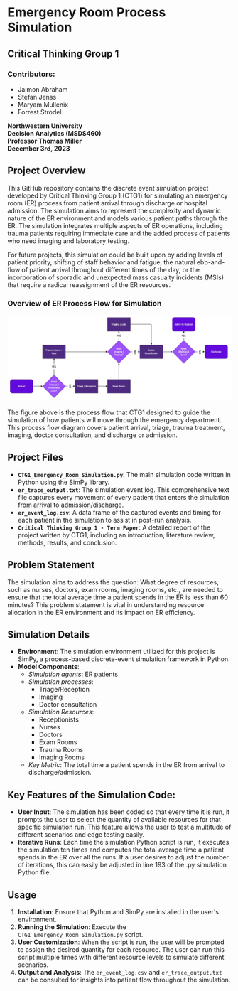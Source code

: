 # Emergency Room Process Simulation

## Critical Thinking Group 1

### Contributors:

- Jaimon Abraham
- Stefan Jenss
- Maryam Mullenix
- Forrest Strodel

**Northwestern University** <br>
**Decision Analytics (MSDS460)** <br>
**Professor Thomas Miller** <br>
**December 3rd, 2023** <br>

## Project Overview

This GitHub repository contains the discrete event simulation project developed by Critical Thinking Group 1 (CTG1) for simulating an emergency room (ER) process from patient arrival through discharge or hospital admission. The simulation aims to represent the complexity and dynamic nature of the ER environment and models various patient paths through the ER. The simulation integrates multiple aspects of ER operations, including trauma patients requiring immediate care and the added process of patients who need imaging and laboratory testing.

For future projects, this simulation could be built upon by adding levels of patient priority, shifting of staff behavior and fatigue, the natural ebb-and-flow of patient arrival throughout different times of the day, or the incorporation of sporadic and unexpected mass casualty incidents (MSIs) that require a radical reassignment of the ER resources.

### Overview of ER Process Flow for Simulation

![Alt text](process_flow.png)

The figure above is the process flow that CTG1 designed to guide the simulation of how patients will move through the emergency department. This process flow diagram covers patient arrival, triage, trauma treatment, imaging, doctor consultation, and discharge or admission.

## Project Files

- **`CTG1_Emergency_Room_Simulation.py`**: The main simulation code written in Python using the SimPy library.
- **`er_trace_output.txt`**: The simulation event log. This comprehensive text file captures every movement of every patient that enters the simulation from arrival to admission/discharge.
- **`er_event_log.csv`**: A data frame of the captured events and timing for each patient in the simulation to assist in post-run analysis.
- **`Critical Thinking Group 1 - Term Paper`**: A detailed report of the project written by CTG1, including an introduction, literature review, methods, results, and conclusion.

## Problem Statement

The simulation aims to address the question: What degree of resources, such as nurses, doctors, exam rooms, imaging rooms, etc., are needed to ensure that the total average time a patient spends in the ER is less than 60 minutes? This problem statement is vital in understanding resource allocation in the ER environment and its impact on ER efficiency.

## Simulation Details

- **Environment**: The simulation environment utilized for this project is SimPy, a process-based discrete-event simulation framework in Python.
- **Model Components**:
    - *Simulation agents*: ER patients
    - *Simulation processes*:
        - Triage/Reception
        - Imaging
        - Doctor consultation
    - *Simulation Resources*:
        - Receptionists
        - Nurses
        - Doctors
        - Exam Rooms
        - Trauma Rooms
        - Imaging Rooms
    - *Key Metric*: The total time a patient spends in the ER from arrival to discharge/admission.

## Key Features of the Simulation Code:

- **User Input**: The simulation has been coded so that every time it is run, it prompts the user to select the quantity of available resources for that specific simulation run. This feature allows the user to test a multitude of different scenarios and edge testing easily.
- **Iterative Runs**: Each time the simulation Python script is run, it executes the simulation ten times and computes the total average time a patient spends in the ER over all the runs. If a user desires to adjust the number of iterations, this can easily be adjusted in line 193 of the .py simulation Python file.

## Usage

1. **Installation**: Ensure that Python and SimPy are installed in the user's environment.
2. **Running the Simulation**: Execute the `CTG1_Emergency_Room_Simulation.py` script.
3. **User Customization**: When the script is run, the user will be prompted to assign the desired quantity for each resource. The user can run this script multiple times with different resource levels to simulate different scenarios.
4. **Output and Analysis**: The `er_event_log.csv` and `er_trace_output.txt` can be consulted for insights into patient flow throughout the simulation.